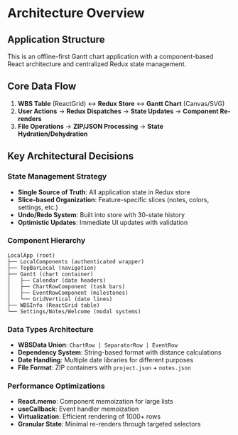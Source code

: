 # Architecture Overview

## Application Structure
This is an offline-first Gantt chart application with a component-based React architecture and centralized Redux state management.

## Core Data Flow
1. **WBS Table** (ReactGrid) ↔ **Redux Store** ↔ **Gantt Chart** (Canvas/SVG)
2. **User Actions** → **Redux Dispatches** → **State Updates** → **Component Re-renders**
3. **File Operations** → **ZIP/JSON Processing** → **State Hydration/Dehydration**

## Key Architectural Decisions

### State Management Strategy
- **Single Source of Truth**: All application state in Redux store
- **Slice-based Organization**: Feature-specific slices (notes, colors, settings, etc.)
- **Undo/Redo System**: Built into store with 30-state history
- **Optimistic Updates**: Immediate UI updates with validation

### Component Hierarchy
```
LocalApp (root)
├── LocalComponents (authenticated wrapper)
├── TopBarLocal (navigation)
├── Gantt (chart container)
│   ├── Calendar (date headers)
│   ├── ChartRowComponent (task bars)
│   ├── EventRowComponent (milestones)
│   └── GridVertical (date lines)
├── WBSInfo (ReactGrid table)
└── Settings/Notes/Welcome (modal systems)
```

### Data Types Architecture
- **WBSData Union**: `ChartRow | SeparatorRow | EventRow`
- **Dependency System**: String-based format with distance calculations
- **Date Handling**: Multiple date libraries for different purposes
- **File Format**: ZIP containers with `project.json` + `notes.json`

### Performance Optimizations
- **React.memo**: Component memoization for large lists
- **useCallback**: Event handler memoization
- **Virtualization**: Efficient rendering of 1000+ rows
- **Granular State**: Minimal re-renders through targeted selectors